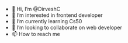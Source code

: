 - 👋 Hi, I’m @DirveshC
- 👀 I’m interested in frontend developer
- 🌱 I’m currently learning Cs50
- 💞️ I’m looking to collaborate on web developer
- 📫 How to reach me 

<!---
DirveshC/DirveshC is a ✨ special ✨ repository because its `README.md` (this file) appears on your GitHub profile.
You can click the Preview link to take a look at your changes.
--->
